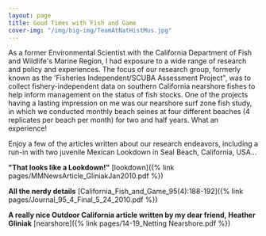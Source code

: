 ```yaml
---
layout: page
title: Good Times with Fish and Game
cover-img: "/img/big-img/TeamAtNatHistMus.jpg"
---
```

As a former Environmental Scientist with the California Department of Fish and Wildlife's Marine Region, I had exposure to a wide range of research and policy and experiences. The focus of our research group, formerly known as the 'Fisheries Independent/SCUBA Assessment Project", was to collect fishery-independent data on southern California nearshore fishes to help inform management on the status of fish stocks. One of the projects having a lasting impression on me was our nearshore surf zone fish study, in which we conducted monthly beach seines at four different beaches (4 replicates per beach per month) for two and half years. What an experience!

Enjoy a few of the articles written about our research endeavors, including a run-in with two juvenile Mexican Lookdown in Seal Beach, California, USA...

**"That looks like a Lookdown!"** [lookdown]({% link pages/MMNewsArticle_GliniakJan2010.pdf %}) 

**All the nerdy details** [California_Fish_and_Game_95(4):188-192]({% link pages/Journal_95_4_Final_5_24_2010.pdf %}) 

**A really nice Outdoor California article written by my dear friend, Heather Gliniak** [nearshore]({% link pages/14-19_Netting Nearshore.pdf %})
